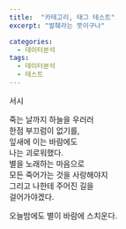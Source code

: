 ```yaml
---
title:  "카테고리, 태그 테스트"
excerpt: "발췌라는 뜻이구나"

categories:
  - 데이터분석
tags:
  - 데이터분석
  - 테스트
---
```


서시

죽는 날까지 하늘을 우러러  
한점 부끄럼이 없기를,  
잎새에 이는 바람에도  
나는 괴로워했다.  
별을 노래하는 마음으로  
모든 죽어가는 것을 사랑해야지  
그리고 나한테 주어진 길을  
걸어가야겠다.  

오늘밤에도 별이 바람에 스치운다.
